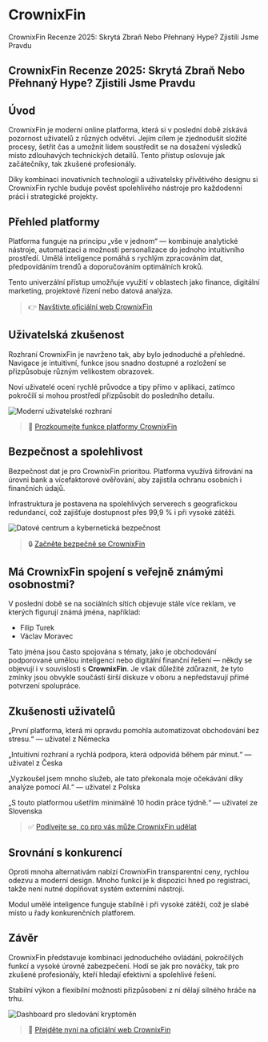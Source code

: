 # CrownixFin
CrownixFin Recenze 2025: Skrytá Zbraň Nebo Přehnaný Hype? Zjistili Jsme Pravdu
## CrownixFin Recenze 2025: Skrytá Zbraň Nebo Přehnaný Hype? Zjistili Jsme Pravdu

## Úvod
CrownixFin je moderní online platforma, která si v poslední době získává pozornost uživatelů z různých odvětví. Jejím cílem je zjednodušit složité procesy, šetřit čas a umožnit lidem soustředit se na dosažení výsledků místo zdlouhavých technických detailů. Tento přístup oslovuje jak začátečníky, tak zkušené profesionály.

Díky kombinaci inovativních technologií a uživatelsky přívětivého designu si CrownixFin rychle buduje pověst spolehlivého nástroje pro každodenní práci i strategické projekty.

## Přehled platformy
Platforma funguje na principu „vše v jednom“ — kombinuje analytické nástroje, automatizaci a možnosti personalizace do jednoho intuitivního prostředí. Umělá inteligence pomáhá s rychlým zpracováním dat, předpovídáním trendů a doporučováním optimálních kroků.

Tento univerzální přístup umožňuje využití v oblastech jako finance, digitální marketing, projektové řízení nebo datová analýza.

> 👉 [Navštivte oficiální web CrownixFin](https://crownixfin.cz)

## Uživatelská zkušenost
Rozhraní CrownixFin je navrženo tak, aby bylo jednoduché a přehledné. Navigace je intuitivní, funkce jsou snadno dostupné a rozložení se přizpůsobuje různým velikostem obrazovek.

Noví uživatelé ocení rychlé průvodce a tipy přímo v aplikaci, zatímco pokročilí si mohou prostředí přizpůsobit do posledního detailu.

![Moderní uživatelské rozhraní](https://images.unsplash.com/photo-1607083206968-13611e3d76db?auto=format&fit=crop&w=1170&q=80)

> 🔗 [Prozkoumejte funkce platformy CrownixFin](https://crownixfin.cz)

## Bezpečnost a spolehlivost
Bezpečnost dat je pro CrownixFin prioritou. Platforma využívá šifrování na úrovni bank a vícefaktorové ověřování, aby zajistila ochranu osobních i finančních údajů.

Infrastruktura je postavena na spolehlivých serverech s geografickou redundancí, což zajišťuje dostupnost přes 99,9 % i při vysoké zátěži.

![Datové centrum a kybernetická bezpečnost](https://images.unsplash.com/photo-1554475901-4538ddfbccc2?auto=format&fit=crop&w=1170&q=80)

> 🔒 [Začněte bezpečně se CrownixFin](https://crownixfin.cz)

## Má CrownixFin spojení s veřejně známými osobnostmi?
V poslední době se na sociálních sítích objevuje stále více reklam, ve kterých figurují známá jména, například:

- Filip Turek
- Václav Moravec

Tato jména jsou často spojována s tématy, jako je obchodování podporované umělou inteligencí nebo digitální finanční řešení — někdy se objevují i v souvislosti s **CrownixFin**. Je však důležité zdůraznit, že tyto zmínky jsou obvykle součástí širší diskuze v oboru a nepředstavují přímé potvrzení spolupráce.

## Zkušenosti uživatelů
„První platforma, která mi opravdu pomohla automatizovat obchodování bez stresu.“ — uživatel z Německa

„Intuitivní rozhraní a rychlá podpora, která odpovídá během pár minut.“ — uživatel z Česka

„Vyzkoušel jsem mnoho služeb, ale tato překonala moje očekávání díky analýze pomocí AI.“ — uživatel z Polska

„S touto platformou ušetřím minimálně 10 hodin práce týdně.“ — uživatel ze Slovenska

> ✅ [Podívejte se, co pro vás může CrownixFin udělat](https://crownixfin.cz)

## Srovnání s konkurencí
Oproti mnoha alternativám nabízí CrownixFin transparentní ceny, rychlou odezvu a moderní design. Mnoho funkcí je k dispozici hned po registraci, takže není nutné doplňovat systém externími nástroji.

Modul umělé inteligence funguje stabilně i při vysoké zátěži, což je slabé místo u řady konkurenčních platforem.

## Závěr
CrownixFin představuje kombinaci jednoduchého ovládání, pokročilých funkcí a vysoké úrovně zabezpečení. Hodí se jak pro nováčky, tak pro zkušené profesionály, kteří hledají efektivní a spolehlivé řešení.

Stabilní výkon a flexibilní možnosti přizpůsobení z ní dělají silného hráče na trhu.

![Dashboard pro sledování kryptoměn](https://ecoinomy.eu/wp-content/uploads/2023/11/delta-app-analysis-tool-1024x684.jpg)

> 🚀 [Přejděte nyní na oficiální web CrownixFin](https://crownixfin.cz)
